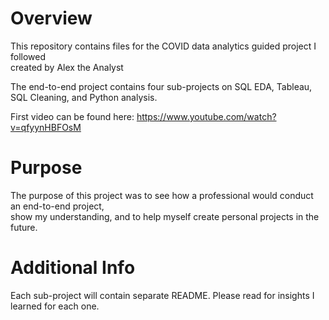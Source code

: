 # Overview
This repository contains files for the COVID data analytics guided project I followed <br/>
created by Alex the Analyst 

The end-to-end project contains four sub-projects on SQL EDA, Tableau, SQL Cleaning, and Python analysis.<br/>

First video can be found here: https://www.youtube.com/watch?v=qfyynHBFOsM

# Purpose
The purpose of this project was to see how a professional would conduct an end-to-end project, <br/>
show my understanding, and to help myself create personal projects in the future.

# Additional Info
Each sub-project will contain separate README. Please read for insights I learned for each one.

